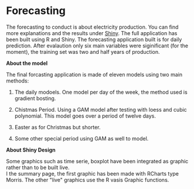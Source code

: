# Forecasting
The forecasting to conduct is about electricity production. You can find more explanations and the results under [Shiny](https://innovitnow.shinyapps.io/Shiny/). The full application has been built using R and Shiny. 
The forecasting application built is for daily prediction.  After evalaution only six main variables were siginificant (for the moment), the training set was two and half years of production.

**About the model**

The final forcasting application is made of eleven models using two main methods:

1. The daily modoels. One model per day of the week, the method used is gradient bosting. 

2. Chistmas Period. Using a GAM model after testing with loess and cubic polynomial. This model goes over a period of twelve days. 

3. Easter as for Christmas but shorter.

4. Some other special period using GAM as well to model. 


**About Shiny Design**

Some graphics such as time serie, boxplot have been integrated as graphic rather than to be built live.  
I the summary page, the first graphic has been made with RCharts type Morris. The other "live" graphics use the R vasis Graphic functions. 
